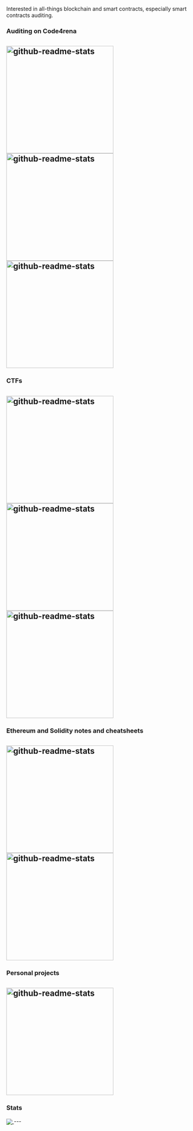 Interested in all-things blockchain and smart contracts, especially smart contracts auditing.

### Auditing on Code4rena
<a href="https://github.com/igingu/code-423n4-2022-12-caviar"><img width="282" src="https://denvercoder1-github-readme-stats.vercel.app/api/pin/?username=igingu&repo=code-423n4-2022-12-caviar&theme=react&show_icons=true&bg_color=00000000" alt="github-readme-stats"></a>
<a href="https://github.com/igingu/code-423n4-2023-01-rabbithole"><img width="282" src="https://denvercoder1-github-readme-stats.vercel.app/api/pin/?username=igingu&repo=code-423n4-2023-01-rabbithole&theme=react&show_icons=true&bg_color=00000000" alt="github-readme-stats"></a>
<a href="https://github.com/igingu/code-423n4-2023-03-wenwin"><img width="282" src="https://denvercoder1-github-readme-stats.vercel.app/api/pin/?username=igingu&repo=code-423n4-2023-03-wenwin&theme=react&show_icons=true&bg_color=00000000" alt="github-readme-stats"></a>
---

### CTFs
<a href="https://github.com/igingu/ethernaut"><img width="282" src="https://denvercoder1-github-readme-stats.vercel.app/api/pin/?username=igingu&repo=ethernaut&theme=react&show_icons=true&bg_color=00000000" alt="github-readme-stats"></a>
<a href="https://github.com/igingu/QuillCTF"><img width="282" src="https://denvercoder1-github-readme-stats.vercel.app/api/pin/?username=igingu&repo=QuillCTF&theme=react&show_icons=true&bg_color=00000000" alt="github-readme-stats"></a>
<a href="https://github.com/igingu/capture-the-ether"><img width="282" src="https://denvercoder1-github-readme-stats.vercel.app/api/pin/?username=igingu&repo=capture-the-ether&theme=react&show_icons=true&bg_color=00000000" alt="github-readme-stats"></a>
---

### Ethereum and Solidity notes and cheatsheets
<a href="https://github.com/igingu/ethereum-notes"><img width="282" src="https://denvercoder1-github-readme-stats.vercel.app/api/pin/?username=igingu&repo=ethereum-notes&theme=react&show_icons=true&bg_color=00000000" alt="github-readme-stats"></a>
<a href="https://github.com/igingu/solidity-bits-and-pieces"><img width="282" src="https://denvercoder1-github-readme-stats.vercel.app/api/pin/?username=igingu&repo=solidity-bits-and-pieces&theme=react&show_icons=true&bg_color=00000000" alt="github-readme-stats"></a>
---

### Personal projects
<a href="https://github.com/igingu/future-build-token"><img width="282" src="https://denvercoder1-github-readme-stats.vercel.app/api/pin/?username=igingu&repo=future-build-token&theme=react&show_icons=true&bg_color=00000000" alt="github-readme-stats"></a>
---

### Stats
<a href="https://github.com/anuraghazra/github-readme-stats">
  <img align="center" src="https://github-readme-stats.vercel.app/api/top-langs/?username=igingu&exclude_repo=code-423n4-2022-12-caviar,code-423n4-2023-01-rabbithole,code-423n4-2023-03-wenwin" />
</a>
---
